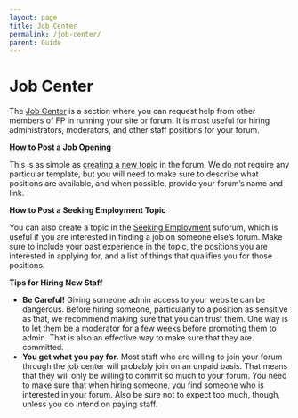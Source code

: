 ```yaml
---
layout: page
title: Job Center
permalink: /job-center/
parent: Guide
---
```

# Job Center
The [Job Center](https://community.forumpromotion.net/forums/job-center.21/) is a section where you can request help from other members of FP in running your site or forum. It is most useful for hiring administrators, moderators, and other staff positions for your forum.

**How to Post a Job Opening**

This is as simple as [creating a new topic](https://community.forumpromotion.net/forums/job-center.21/post-thread) in the forum. We do not require any particular template, but you will need to make sure to describe what positions are available, and when possible, provide your forum’s name and link.

**How to Post a Seeking Employment Topic**

You can also create a topic in the [Seeking Employment](https://community.forumpromotion.net/forums/seeking-employment.67/) suforum, which is useful if you are interested in finding a job on someone else’s forum. Make sure to include your past experience in the topic, the positions you are interested in applying for, and a list of things that qualifies you for those positions.

**Tips for Hiring New Staff**

*   **Be Careful!** Giving someone admin access to your website can be dangerous. Before hiring someone, particularly to a position as sensitive as that, we recommend making sure that you can trust them. One way is to let them be a moderator for a few weeks before promoting them to admin. That is also an effective way to make sure that they are committed.
*   **You get what you pay for.** Most staff who are willing to join your forum through the job center will probably join on an unpaid basis. That means that they will only be willing to commit so much to your forum. You need to make sure that when hiring someone, you find someone who is interested in your forum. Also be sure not to expect too much, though, unless you do intend on paying staff.
